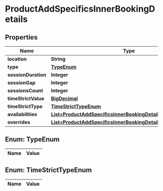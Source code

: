 

# ProductAddSpecificsInnerBookingDetails

## Properties

Name | Type | Description | Notes
------------ | ------------- | ------------- | -------------
**location** | **String** |  | 
**type** | [**TypeEnum**](#TypeEnum) |  | 
**sessionDuration** | **Integer** |  |  [optional]
**sessionGap** | **Integer** |  |  [optional]
**sessionsCount** | **Integer** |  | 
**timeStrictValue** | [**BigDecimal**](BigDecimal.md) |  | 
**timeStrictType** | [**TimeStrictTypeEnum**](#TimeStrictTypeEnum) |  | 
**availabilities** | [**List&lt;ProductAddSpecificsInnerBookingDetailsAvailabilitiesInner&gt;**](ProductAddSpecificsInnerBookingDetailsAvailabilitiesInner.md) |  | 
**overrides** | [**List&lt;ProductAddSpecificsInnerBookingDetailsOverridesInner&gt;**](ProductAddSpecificsInnerBookingDetailsOverridesInner.md) |  |  [optional]


## Enum: TypeEnum

Name | Value
---- | -----


## Enum: TimeStrictTypeEnum

Name | Value
---- | -----




